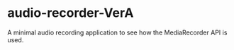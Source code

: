 # audio-recorder-VerA
A minimal audio recording application to see how the MediaRecorder API is used.
